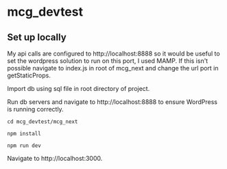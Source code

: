 # mcg_devtest

## Set up locally

My api calls are configured to http://localhost:8888 so it would be useful to set the wordpress solution to run on this port, I used MAMP. 
If this isn't possible navigate to index.js in root of mcg_next and change the url port in getStaticProps.

Import db using sql file in root directory of project.

Run db servers and navigate to http://localhost:8888 to ensure WordPress is running correctly.

```cd mcg_devtest/mcg_next```

```npm install```

```npm run dev```

Navigate to http://localhost:3000.
